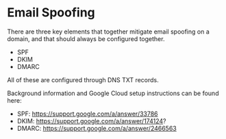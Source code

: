 # Email Spoofing

There are three key elements that together mitigate email spoofing on a
domain, and that should always be configured together.

- SPF
- DKIM
- DMARC

All of these are configured through DNS TXT records.

Background information and Google Cloud setup instructions can be found here:

- SPF: https://support.google.com/a/answer/33786
- DKIM: https://support.google.com/a/answer/174124?
- DMARC: https://support.google.com/a/answer/2466563
